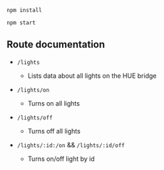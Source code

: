`npm install`

`npm start`


## Route documentation

* `/lights` 
    * Lists data about all lights on the HUE bridge

* `/lights/on`
    * Turns on all lights

* `/lights/off`
    * Turns off all lights

* `/lights/:id:/on` && `/lights/:id/off` 
    * Turns on/off light by id
